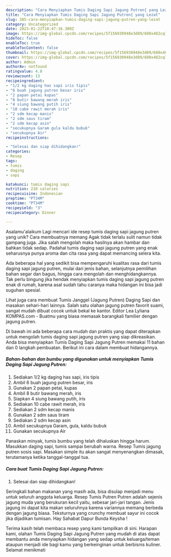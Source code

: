 ```yaml
---
description: "Cara Menyiapkan Tumis Daging Sapi Jagung Putren{ yang Lezat"
title: "Cara Menyiapkan Tumis Daging Sapi Jagung Putren{ yang Lezat"
slug: 385-cara-menyiapkan-tumis-daging-sapi-jagung-putren-yang-lezat
category: Uncategorized
date: 2023-01-22T10:47:16.300Z
image: https://img-global.cpcdn.com/recipes/5f156930948e3d89/680x482cq70/tumis-daging-sapi-jagung-putren-foto-resep-utama.jpg
hideToc: false
enableToc: true
enableTocContent: false
thumbnail: https://img-global.cpcdn.com/recipes/5f156930948e3d89/680x482cq70/tumis-daging-sapi-jagung-putren-foto-resep-utama.jpg
cover: https://img-global.cpcdn.com/recipes/5f156930948e3d89/680x482cq70/tumis-daging-sapi-jagung-putren-foto-resep-utama.jpg
author: Admin
authorAv: notfound
ratingvalue: 4.8
reviewcount: 13
recipeingredient:
- "1/2 kg daging has sapi iris tipis"
- "6 buah jagung putren besar iris"
- "2 papan petai kupas"
- "8 butir bawang merah iris"
- "4 siung bawang putih iris"
- "10 cabe rawit merah iris"
- "2 sdm kecap manis"
- "2 sdm saus tiram"
- "2 sdm kecap asin"
- "secukupnya Garam gula kaldu bubuk"
- "secukupnya Air"
recipeinstructions:

- "Selesai dan siap dihidangkan!"
categories:
- Resep
tags:
- tumis
- daging
- sapi

katakunci: tumis daging sapi 
nutrition: 210 calories
recipecuisine: Indonesian
preptime: "PT34M"
cooktime: "PT34M"
recipeyield: "3"
recipecategory: Dinner

---
```



Asalamu'alaikum Lagi mencari ide resep tumis daging sapi jagung putren yang unik? Cara membuatnya memang Agak tidak terlalu sulit namun tidak gampang juga. Jika salah mengolah maka hasilnya akan hambar dan bahkan tidak sedap. Padahal tumis daging sapi jagung putren yang enak seharusnya punya aroma dan cita rasa yang dapat memancing selera kita.


Ada beberapa hal yang sedikit bisa mempengaruhi kualitas rasa dari tumis daging sapi jagung putren, mulai dari jenis bahan, selanjutnya pemilihan bahan segar dan bagus, hingga cara mengolah dan menghidangkannya. Tak perlu bingung jika hendak menyiapkan tumis daging sapi jagung putren enak di rumah, karena asal sudah tahu caranya maka hidangan ini bisa jadi suguhan spesial.

Lihat juga cara membuat Tumis Janggel (Jagung Putren) Daging Sapi dan masakan sehari-hari lainnya. Salah satu olahan jagung putren favorit suami, sangat mudah dibuat cocok untuk bekal ke kantor. Editor Lea Lyliana KOMPAS.com - Buatmu yang biasa memasak barangkali familier dengan jagung putren.


Di bawah ini ada beberapa cara mudah dan praktis yang dapat diterapkan untuk mengolah tumis daging sapi jagung putren yang siap dikreasikan. Anda bisa menyiapkan Tumis Daging Sapi Jagung Putren memakai 11 bahan dan 0 langkah pembuatan. Berikut ini cara dalam membuat hidangannya.

<!--inarticleads1-->

##### Bahan-bahan dan bumbu yang digunakan untuk menyiapkan Tumis Daging Sapi Jagung Putren:

1. Sediakan 1/2 kg daging has sapi, iris tipis
1. Ambil 6 buah jagung putren besar, iris
1. Gunakan 2 papan petai, kupas
1. Ambil 8 butir bawang merah, iris
1. Siapkan 4 siung bawang putih, iris
1. Sediakan 10 cabe rawit merah, iris
1. Sediakan 2 sdm kecap manis
1. Gunakan 2 sdm saus tiram
1. Sediakan 2 sdm kecap asin
1. Ambil secukupnya Garam, gula, kaldu bubuk
1. Gunakan secukupnya Air


Panaskan minyak, tumis bumbu yang telah dihaluskan hingga harum. Masukkan daging sapi, tumis sampai berubah warna. Resep Tumis jagung putren sosis sapi. Masakan simple itu akan sangat menyenangkan dimasak, terutamanya ketika tanggal-tanggal tua. 

<!--inarticleads2-->

##### Cara buat Tumis Daging Sapi Jagung Putren:


1. Selesai dan siap dihidangkan!

Seringkali bahan makanan yang masih ada, bisa disulap menjadi menu untuk seluruh anggota keluarga. Resep Tumis Putren Putren adalah sejenis jagung muda yang berukuran kecil yaitu, sebesar jari-jari tangan. Jenis jagung ini dapat kita makan seluruhnya karena variannya memang berbeda dengan jagung biasa. Teksturnya yang crunchy membuat sayur ini cocok jika dijadikan tumisan. Hay Sahabat Dapur Bunda Keysha ! 

Terima kasih telah membaca resep yang kami tampilkan di sini. Harapan kami, olahan Tumis Daging Sapi Jagung Putren yang mudah di atas dapat membantu anda menyiapkan hidangan yang sedap untuk keluarga/teman ataupun menjadi ide bagi kamu yang berkeinginan untuk berbisnis kuliner. Selamat menikmati
